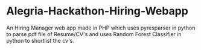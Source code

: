 # Alegria-Hackathon-Hiring-Webapp
An Hiring Manager web app made in PHP which uses pyresparser in python to parse pdf file of Resume/CV's and uses Random Forest Classifier in python to shortlist the cv's.

